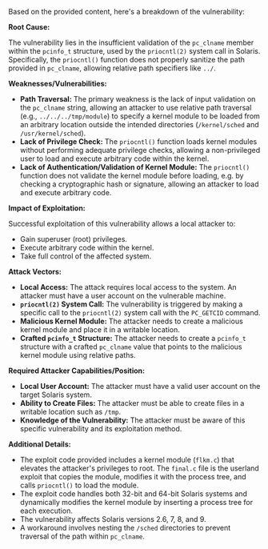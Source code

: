 Based on the provided content, here's a breakdown of the vulnerability:

**Root Cause:**

The vulnerability lies in the insufficient validation of the `pc_clname` member within the `pcinfo_t` structure, used by the `priocntl(2)` system call in Solaris. Specifically, the `priocntl()` function does not properly sanitize the path provided in `pc_clname`, allowing relative path specifiers like `../`.

**Weaknesses/Vulnerabilities:**

*   **Path Traversal:** The primary weakness is the lack of input validation on the `pc_clname` string, allowing an attacker to use relative path traversal (e.g., `../../../tmp/module`) to specify a kernel module to be loaded from an arbitrary location outside the intended directories (`/kernel/sched` and `/usr/kernel/sched`).
*   **Lack of Privilege Check:** The `priocntl()` function loads kernel modules without performing adequate privilege checks, allowing a non-privileged user to load and execute arbitrary code within the kernel.
*  **Lack of Authentication/Validation of Kernel Module:** The `priocntl()` function does not validate the kernel module before loading, e.g. by checking a cryptographic hash or signature, allowing an attacker to load and execute arbitrary code.

**Impact of Exploitation:**

Successful exploitation of this vulnerability allows a local attacker to:

*   Gain superuser (root) privileges.
*   Execute arbitrary code within the kernel.
*   Take full control of the affected system.

**Attack Vectors:**

*   **Local Access:** The attack requires local access to the system. An attacker must have a user account on the vulnerable machine.
*   **`priocntl(2)` System Call:** The vulnerability is triggered by making a specific call to the `priocntl(2)` system call with the `PC_GETCID` command.
*   **Malicious Kernel Module:** The attacker needs to create a malicious kernel module and place it in a writable location.
*   **Crafted `pcinfo_t` Structure:** The attacker needs to create a `pcinfo_t` structure with a crafted `pc_clname` value that points to the malicious kernel module using relative paths.

**Required Attacker Capabilities/Position:**

*   **Local User Account:** The attacker must have a valid user account on the target Solaris system.
*   **Ability to Create Files:** The attacker must be able to create files in a writable location such as `/tmp`.
*   **Knowledge of the Vulnerability:** The attacker must be aware of this specific vulnerability and its exploitation method.

**Additional Details:**

*   The exploit code provided includes a kernel module (`flkm.c`) that elevates the attacker's privileges to root. The `final.c` file is the userland exploit that copies the module, modifies it with the process tree, and calls `priocntl()` to load the module.
*   The exploit code handles both 32-bit and 64-bit Solaris systems and dynamically modifies the kernel module by inserting a process tree for each execution.
*   The vulnerability affects Solaris versions 2.6, 7, 8, and 9.
*   A workaround involves nesting the `/sched` directories to prevent traversal of the path within `pc_clname`.